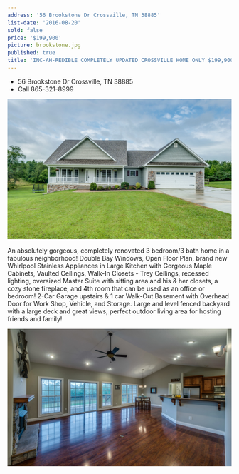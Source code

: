 ```yaml
---
address: '56 Brookstone Dr Crossville, TN 38885'
list-date: '2016-08-20'
sold: false
price: '$199,900'
picture: brookstone.jpg
published: true
title: 'INC-AH-REDIBLE COMPLETELY UPDATED CROSSVILLE HOME ONLY $199,900!'
---
```



* 56 Brookstone Dr Crossville, TN 38885
* Call 865-321-8999

![](/uploads/versions/1-2---x----2500-1559x---.jpg)

An absolutely gorgeous, completely renovated 3 bedroom/3 bath home in a fabulous neighborhood! Double Bay Windows, Open Floor Plan, brand new Whirlpool Stainless Appliances in Large Kitchen with Gorgeous Maple Cabinets, Vaulted Ceilings, Walk-In Closets - Trey Ceilings, recessed lighting, oversized Master Suite with sitting area and his & her closets, a cozy stone fireplace, and 4th room that can be used as an office or bedroom! 2-Car Garage upstairs & 1 car Walk-Out Basement with Overhead Door for Work Shop, Vehicle, and Storage. Large and level fenced backyard with a large deck and great views, perfect outdoor living area for hosting friends and family!

![](/uploads/versions/4-2---x----2500-1529x---.jpg)